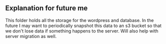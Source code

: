 ## Explanation for future me
This folder holds all the storage for the wordpress and database.
In the future I may want to periodically snapshot this data to an s3 bucket
so that we don't lose data if something happens to the server. Will also 
help with server migration as well. 